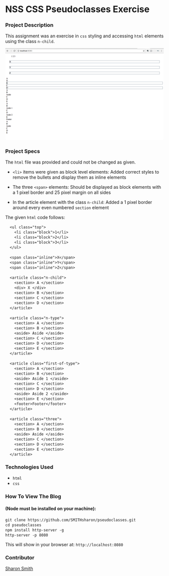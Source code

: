 # NSS CSS Pseudoclasses Exercise

### Project Description
This assignment was an exercise in `css` styling and accessing `html` elements using the class `n-child`.

![Pseudoclass Screengrab](https://raw.githubusercontent.com/SMITHsharon/pseudoclasses/master/screen/pseudoclasses%20screen%20shot.png)

### Project Specs
The `html` file was provided and could not be changed as given. 

- `<li>` items were given as block level elements: Added correct styles to remove the bullets and display them as inline elements

- The three `<span>` elements: Should be displayed as block elements with a 1 pixel border and 25 pixel margin on all sides

- In the article element with the class `n-child`: Added a 1 pixel border around every even numbered `section` element

The given `html` code follows: 
```
  <ul class="top">
    <li class="block">1</li>
    <li class="block">2</li>
    <li class="block">3</li>
  </ul>

  <span class="inline">X</span>
  <span class="inline">Y</span>
  <span class="inline">Z</span>

  <article class="n-child">
    <section> A </section>
    <div> X </div>
    <section> B </section>
    <section> C </section>
    <section> D </section>
  </article>

  <article class="n-type">
    <section> A </section>
    <section> B </section>
    <aside> Aside </aside>
    <section> C </section>
    <section> D </section>
    <section> E </section>
  </article>

  <article class="first-of-type">
    <section> A </section>
    <section> B </section>
    <aside> Aside 1 </aside>
    <section> C </section>
    <section> D </section>
    <aside> Aside 2 </aside>
    <section> E </section>
    <footer>Footer</footer>
  </article>

  <article class="three">
    <section> A </section>
    <section> B </section>
    <aside> Aside </aside>
    <section> C </section>
    <section> D </section>
    <section> E </section>
  </article>
  ```

### Technologies Used
- `html`
- `css`


### How To View The Blog 
#### (Node must be installed on your machine):
```
git clone https://github.com/SMITHsharon/pseudoclasses.git
cd pseudoclasses
npm install http-server -g
http-server -p 8080
```

This will show in your browser at: `http://localhost:8080`

### Contributor
[Sharon Smith](https://github.com/SMITHsharon)
